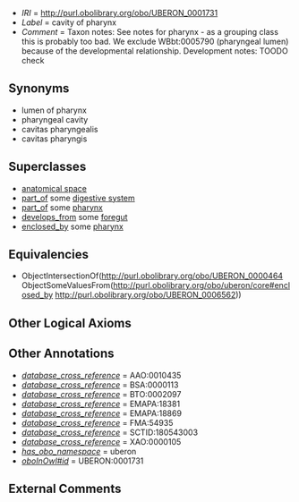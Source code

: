  * *IRI* = http://purl.obolibrary.org/obo/UBERON_0001731
 * *Label* = cavity of pharynx
 * *Comment* = Taxon notes: See notes for pharynx - as a grouping class this is probably too bad. We exclude WBbt:0005790 (pharyngeal lumen) because of the developmental relationship. Development notes: TOODO check

## Synonyms

 * lumen of pharynx
 * pharyngeal cavity
 * cavitas pharyngealis
 * cavitas pharyngis

## Superclasses

 * [anatomical space](../../UBERON/64/UBERON_0000464.md)
 * [part_of](../../BFO/50/BFO_0000050.md) some [digestive system](../../UBERON/07/UBERON_0001007.md)
 * [part_of](../../BFO/50/BFO_0000050.md) some [pharynx](../../UBERON/62/UBERON_0006562.md)
 * [develops_from](../../RO/02/RO_0002202.md) some [foregut](../../UBERON/41/UBERON_0001041.md)
 * [enclosed_by](../../core#enclosed/by/core#enclosed_by.md) some [pharynx](../../UBERON/62/UBERON_0006562.md)

## Equivalencies

 * ObjectIntersectionOf(<http://purl.obolibrary.org/obo/UBERON_0000464> ObjectSomeValuesFrom(<http://purl.obolibrary.org/obo/uberon/core#enclosed_by> <http://purl.obolibrary.org/obo/UBERON_0006562>))

## Other Logical Axioms


## Other Annotations

 * *[database_cross_reference](../../ef/oboInOwl#hasDbXref.md)* = AAO:0010435
 * *[database_cross_reference](../../ef/oboInOwl#hasDbXref.md)* = BSA:0000113
 * *[database_cross_reference](../../ef/oboInOwl#hasDbXref.md)* = BTO:0002097
 * *[database_cross_reference](../../ef/oboInOwl#hasDbXref.md)* = EMAPA:18381
 * *[database_cross_reference](../../ef/oboInOwl#hasDbXref.md)* = EMAPA:18869
 * *[database_cross_reference](../../ef/oboInOwl#hasDbXref.md)* = FMA:54935
 * *[database_cross_reference](../../ef/oboInOwl#hasDbXref.md)* = SCTID:180543003
 * *[database_cross_reference](../../ef/oboInOwl#hasDbXref.md)* = XAO:0000105
 * *[has_obo_namespace](../../ce/oboInOwl#hasOBONamespace.md)* = uberon
 * *[oboInOwl#id](../../id/oboInOwl#id.md)* = UBERON:0001731

## External Comments

